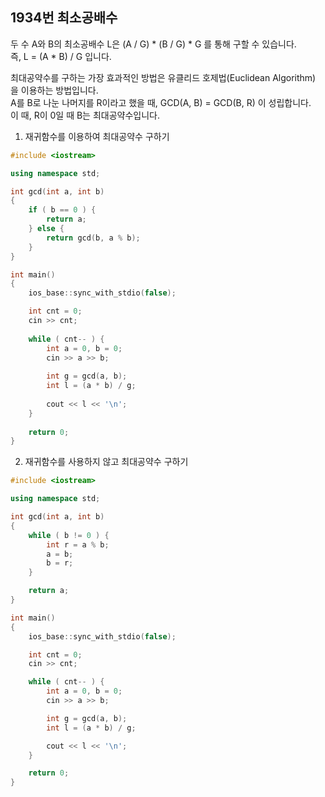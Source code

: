 1934번 최소공배수
--------------

두 수 A와 B의 최소공배수 L은 (A / G) * (B / G) * G 를 통해 구할 수 있습니다.  
즉, L = (A * B) / G 입니다.  

최대공약수를 구하는 가장 효과적인 방법은 유클리드 호제법(Euclidean Algorithm) 을 이용하는 방법입니다.  
A를 B로 나눈 나머지를 R이라고 했을 때, GCD(A, B) = GCD(B, R) 이 성립합니다.  
이 때, R이 0일 때 B는 최대공약수입니다.

1. 재귀함수를 이용하여 최대공약수 구하기

~~~ cpp
#include <iostream>

using namespace std;

int gcd(int a, int b)
{
    if ( b == 0 ) {
        return a;
    } else {
        return gcd(b, a % b);
    }
}

int main()
{
    ios_base::sync_with_stdio(false);

    int cnt = 0;
    cin >> cnt;
    
    while ( cnt-- ) {
        int a = 0, b = 0;
        cin >> a >> b;
        
        int g = gcd(a, b);
        int l = (a * b) / g;
        
        cout << l << '\n';
    }
    
    return 0;
}
~~~

2. 재귀함수를 사용하지 않고 최대공약수 구하기

~~~ cpp
#include <iostream>

using namespace std;

int gcd(int a, int b)
{
    while ( b != 0 ) {
        int r = a % b;
        a = b;
        b = r;
    }

    return a;
}

int main()
{
    ios_base::sync_with_stdio(false);

    int cnt = 0;
    cin >> cnt;

    while ( cnt-- ) {
        int a = 0, b = 0;
        cin >> a >> b;

        int g = gcd(a, b);
        int l = (a * b) / g;

        cout << l << '\n';
    }

    return 0;
}
~~~